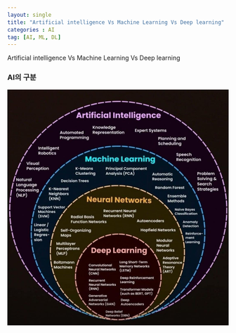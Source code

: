 ```yaml
---
layout: single
title: "Artificial intelligence Vs Machine Learning Vs Deep learning"
categories : AI
tag: [AI, ML, DL]
---
```


Artificial intelligence Vs Machine Learning Vs Deep learning

### AI의 구분

![ai](/assets/posts/ai.jpg)

